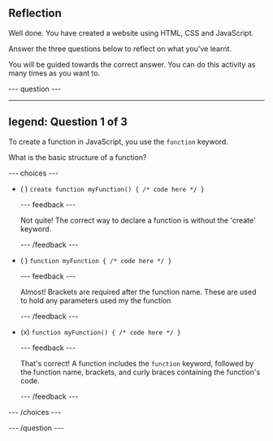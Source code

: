 ## Reflection

Well done. You have created a website using HTML, CSS and JavaScript.

Answer the three questions below to reflect on what you've learnt.

You will be guided towards the correct answer. You can do this activity as many times as you want to.

--- question ---

---
legend: Question 1 of 3
---

To create a function in JavaScript, you use the `function` keyword.

What is the basic structure of a function?

--- choices ---

- ( ) `create function myFunction() { /* code here */ }`

  --- feedback ---

  Not quite! The correct way to declare a function is without the 'create' keyword.

  --- /feedback ---

- ( ) `function myFunction { /* code here */ }`

  --- feedback ---

  Almost! Brackets are required after the function name. These are used to hold any parameters used my the function 

  --- /feedback ---

- (x) `function myFunction() { /* code here */ }`

  --- feedback ---
  
  That's correct! A function includes the `function` keyword, followed by the function name, brackets, and curly braces containing the function's code.

  --- /feedback ---

--- /choices ---

--- /question ---
